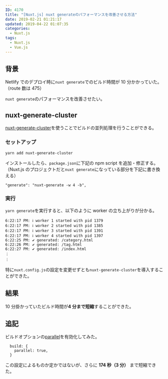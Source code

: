 ```yaml
---
ID: 4170
title: "[Nuxt.js] nuxt generateのパフォーマンスを改善させる方法"
date: 2019-02-21 01:21:17
updated: 2019-04-22 01:07:35
categories:
  - Nuxt.js
tags:
  - Nuxt.js
  - Vue.js
---
```


## 背景

Netlify でのデプロイ時に`nuxt generate`でのビルド時間が 10 分かかっていた。（route 数は 475）

`nuxt generate`のパフォーマンスを改善させたい。

## nuxt-generate-cluster

[nuxt-generate-cluster](https://github.com/nuxt-community/nuxt-generate-cluster)を使うことでビルドの並列処理を行うことができる。

### セットアップ

```
yarn add nuxt-generate-cluster
```

インストールしたら、`package.json`に下記の npm script を追加・修正する。（Nuxt.js のプロジェクトだと`nuxt generate`になっている部分を下記に書き換える）

```
"generate": "nuxt-generate -w 4 -b",
```

### 実行

`yarn generate`を実行すると、以下のように worker の立ち上がりが分かる。

```
6:22:17 PM: ℹ worker 1 started with pid 1379
6:22:17 PM: ℹ worker 2 started with pid 1385
6:22:17 PM: ℹ worker 3 started with pid 1391
6:22:17 PM: ℹ worker 4 started with pid 1397
6:22:25 PM: ✔ generated: /category.html
6:22:26 PM: ✔ generated: /tag.html
6:22:27 PM: ✔ generated: /index.html
︙
︙
```

特に`nuxt.config.js`の設定を変更せずとも`nuxt-generate-cluster`を導入することができた。

## 結果

10 分掛かっていたビルド時間が**4 分まで短縮**することができた。

## 追記

ビルドオプションの[parallel](https://ja.nuxtjs.org/api/configuration-build/#parallel)を有効化してみた。

```
  build: {
    parallel: true,
  }
```

この設定によるものか定かではないが、さらに **174 秒（3 分）** まで短縮できた。
